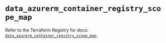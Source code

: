 # `data_azurerm_container_registry_scope_map`

Refer to the Terraform Registry for docs: [`data_azurerm_container_registry_scope_map`](https://registry.terraform.io/providers/hashicorp/azurerm/4.2.0/docs/data-sources/container_registry_scope_map).
